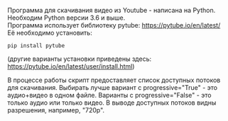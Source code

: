 Программа для скачивания видео из Youtube - написана на Python. Необходим Python версии 3.6 и выше.  
Программа использует библиотеку pytube: https://pytube.io/en/latest/  
Её необходимо установить:

`pip install pytube`

(другие варианты установки приведены здесь: https://pytube.io/en/latest/user/install.html)

В процессе работы скрипт предоставляет список доступных потоков для скачивания. Выбирать лучше вариант с progressive="True" - это аудио+видео в одном файле. Варианты с progressive="False" - это только аудио или только видео. В выводе доступных потоков видны разрешения, например, "720p".
